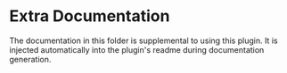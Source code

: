# Extra Documentation

The documentation in this folder is supplemental to using this plugin. It is injected automatically into the plugin's readme during documentation generation.

